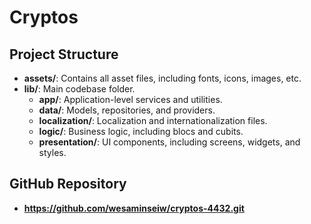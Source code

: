 # Cryptos

## Project Structure


- **assets/**: Contains all asset files, including fonts, icons, images, etc.
- **lib/**: Main codebase folder.
  - **app/**: Application-level services and utilities.
  - **data/**: Models, repositories, and providers.
  - **localization/**: Localization and internationalization files.
  - **logic/**: Business logic, including blocs and cubits.
  - **presentation/**: UI components, including screens, widgets, and styles.

## GitHub Repository

- **https://github.com/wesaminseiw/cryptos-4432.git**


